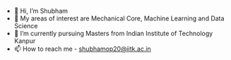 - 👋 Hi, I’m Shubham 
- 👀 My areas of interest are Mechanical Core, Machine Learning and Data Science
- 🌱 I’m currently pursuing Masters from Indian Institute of Technology Kanpur
- 📫 How to reach me - shubhamop20@iitk.ac.in

<!---
shubhamop20/shubhamop20 is a ✨ special ✨ repository because its `README.md` (this file) appears on your GitHub profile.
You can click the Preview link to take a look at your changes.
--->
